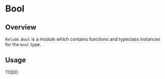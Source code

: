 # Bool

## Overview

`Relude.Bool` is a module which contains functions and typeclass instances for the `bool` type.

## Usage

TODO